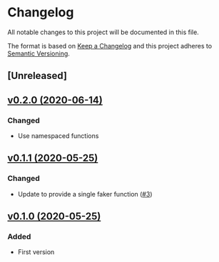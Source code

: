 # Changelog
All notable changes to this project will be documented in this file.

The format is based on [Keep a Changelog](http://keepachangelog.com/)
and this project adheres to [Semantic Versioning](http://semver.org/).

## [Unreleased]

## [v0.2.0 (2020-06-14)](https://github.com/pestphp/pest-plugin-faker/compare/v0.1.1...v0.2.0)
### Changed
- Use namespaced functions

## [v0.1.1 (2020-05-25)](https://github.com/pestphp/pest-plugin-faker/compare/v0.1.0...v0.1.1)
### Changed
- Update to provide a single faker function ([#3](https://github.com/pestphp/pest-plugin-faker/pull/3))

## [v0.1.0 (2020-05-25)](https://github.com/pestphp/pest-plugin-faker/commit/27dc911b08e4297dc697c71af8ec39cd6c4dfa3e)
### Added
- First version

